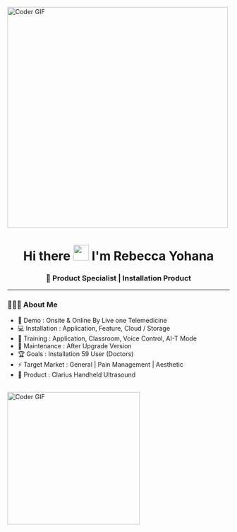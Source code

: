 <!-- Banner Image -->
<br>
    <img src="https://health-app-psi.vercel.app/images/aboutus.gif" alt="Coder GIF" width="500">

<h1 align="center">Hi there <img src="https://github.com/TheDudeThatCode/TheDudeThatCode/blob/master/Assets/Hi.gif" width="35" /> I'm Rebecca Yohana</h1>
<h3 align="center">🚀 Product Specialist | Installation Product</h3>

---

### 👨🏻‍💻 About Me

- 🏦 Demo : Onsite & Online By Live one Telemedicine
- 💻 Installation : Application, Feature, Cloud / Storage
- 👯 Training : Application, Classroom, Voice Control, AI-T Mode
- 🧰 Maintenance : After Upgrade Version
- 🏆 Goals : Installation 59 User (Doctors)
- ⚡ Target Market : General | Pain Management | Aesthetic
- 🔭 Product : Clarius Handheld Ultrasound

<!-- Banner Image -->
<br>
    <img src="https://lh4.googleusercontent.com/proxy/JB4PsVJf8qUKoMB-c06LwRhbbe00cjmSAy3QI9yimn-qRScntAT-9nJU5rPzDWZjWc6LlKWWTzRbQC-3qfCOuk-8ie6x3p60kF5h9atbeF4iwgnB2s4" alt="Coder GIF" width="300">
